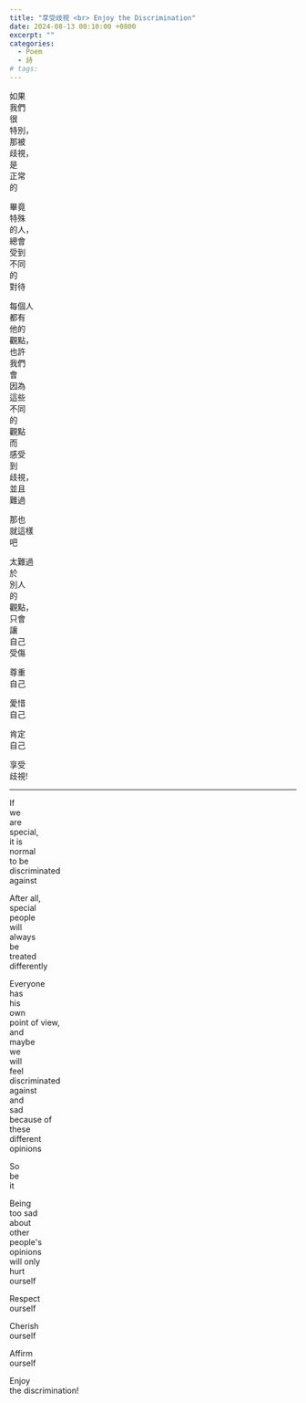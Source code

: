 ```yaml
---
title: "享受歧視 <br> Enjoy the Discrimination"
date: 2024-08-13 00:10:00 +0800
excerpt: ""
categories:
  - Poem
  - 詩
# tags:
---
```


如果  
我們  
很  
特別，  
那被  
歧視，  
是  
正常  
的

畢竟  
特殊  
的人，  
總會  
受到  
不同  
的  
對待

每個人  
都有  
他的  
觀點，  
也許  
我們  
會  
因為  
這些  
不同  
的  
觀點  
而  
感受  
到  
歧視，  
並且  
難過

那也  
就這樣  
吧

太難過  
於  
別人  
的  
觀點，  
只會  
讓  
自己  
受傷

尊重  
自己

愛惜  
自己

肯定  
自己

享受  
歧視!

---

If  
we  
are  
special,  
it is  
normal  
to be  
discriminated  
against

After all,  
special  
people  
will  
always  
be  
treated  
differently

Everyone  
has  
his  
own  
point of view,  
and  
maybe  
we  
will  
feel  
discriminated  
against  
and  
sad  
because of  
these  
different  
opinions

So  
be  
it

Being  
too sad  
about  
other  
people's  
opinions  
will only  
hurt  
ourself

Respect  
ourself

Cherish  
ourself

Affirm  
ourself

Enjoy  
the discrimination!
